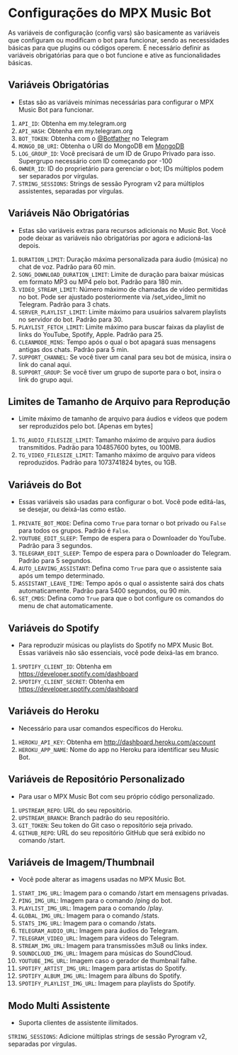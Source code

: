 # Configurações do MPX Music Bot

As variáveis de configuração (config vars) são basicamente as variáveis que configuram ou modificam o bot para funcionar, sendo as necessidades básicas para que plugins ou códigos operem. É necessário definir as variáveis obrigatórias para que o bot funcione e ative as funcionalidades básicas.

## Variáveis Obrigatórias

- Estas são as variáveis mínimas necessárias para configurar o MPX Music Bot para funcionar.

1. `API_ID`: Obtenha em my.telegram.org
2. `API_HASH`: Obtenha em my.telegram.org
3. `BOT_TOKEN`: Obtenha com o [@Botfather](http://t.me/BotFather) no Telegram
4. `MONGO_DB_URI`: Obtenha o URI do MongoDB em [MongoDB](https://cloud.mongodb.com)
5. `LOG_GROUP_ID`: Você precisará de um ID de Grupo Privado para isso. Supergrupo necessário com ID começando por -100
6. `OWNER_ID`: ID do proprietário para gerenciar o bot; IDs múltiplos podem ser separados por vírgulas.
7. `STRING_SESSIONS`: Strings de sessão Pyrogram v2 para múltiplos assistentes, separadas por vírgulas.

## Variáveis Não Obrigatórias

- Estas são variáveis extras para recursos adicionais no Music Bot. Você pode deixar as variáveis não obrigatórias por agora e adicioná-las depois.

1. `DURATION_LIMIT`: Duração máxima personalizada para áudio (música) no chat de voz. Padrão para 60 min.
2. `SONG_DOWNLOAD_DURATION_LIMIT`: Limite de duração para baixar músicas em formato MP3 ou MP4 pelo bot. Padrão para 180 min.
3. `VIDEO_STREAM_LIMIT`: Número máximo de chamadas de vídeo permitidas no bot. Pode ser ajustado posteriormente via /set_video_limit no Telegram. Padrão para 3 chats.
4. `SERVER_PLAYLIST_LIMIT`: Limite máximo para usuários salvarem playlists no servidor do bot. Padrão para 30.
5. `PLAYLIST_FETCH_LIMIT`: Limite máximo para buscar faixas da playlist de links do YouTube, Spotify, Apple. Padrão para 25.
6. `CLEANMODE_MINS`: Tempo após o qual o bot apagará suas mensagens antigas dos chats. Padrão para 5 min.
7. `SUPPORT_CHANNEL`: Se você tiver um canal para seu bot de música, insira o link do canal aqui.
8. `SUPPORT_GROUP`: Se você tiver um grupo de suporte para o bot, insira o link do grupo aqui.

## Limites de Tamanho de Arquivo para Reprodução

- Limite máximo de tamanho de arquivo para áudios e vídeos que podem ser reproduzidos pelo bot. [Apenas em bytes]

1. `TG_AUDIO_FILESIZE_LIMIT`: Tamanho máximo de arquivo para áudios transmitidos. Padrão para 104857600 bytes, ou 100MB.
2. `TG_VIDEO_FILESIZE_LIMIT`: Tamanho máximo de arquivo para vídeos reproduzidos. Padrão para 1073741824 bytes, ou 1GB.

## Variáveis do Bot

- Essas variáveis são usadas para configurar o bot. Você pode editá-las, se desejar, ou deixá-las como estão.

1. `PRIVATE_BOT_MODE`: Defina como `True` para tornar o bot privado ou `False` para todos os grupos. Padrão é `False`.
2. `YOUTUBE_EDIT_SLEEP`: Tempo de espera para o Downloader do YouTube. Padrão para 3 segundos.
3. `TELEGRAM_EDIT_SLEEP`: Tempo de espera para o Downloader do Telegram. Padrão para 5 segundos.
4. `AUTO_LEAVING_ASSISTANT`: Defina como `True` para que o assistente saia após um tempo determinado.
5. `ASSISTANT_LEAVE_TIME`: Tempo após o qual o assistente sairá dos chats automaticamente. Padrão para 5400 segundos, ou 90 min.
6. `SET_CMDS`: Defina como `True` para que o bot configure os comandos do menu de chat automaticamente.

## Variáveis do Spotify

- Para reproduzir músicas ou playlists do Spotify no MPX Music Bot. Essas variáveis não são essenciais, você pode deixá-las em branco.

1. `SPOTIFY_CLIENT_ID`: Obtenha em https://developer.spotify.com/dashboard
2. `SPOTIFY_CLIENT_SECRET`: Obtenha em https://developer.spotify.com/dashboard

## Variáveis do Heroku

- Necessário para usar comandos específicos do Heroku.

1. `HEROKU_API_KEY`: Obtenha em http://dashboard.heroku.com/account
2. `HEROKU_APP_NAME`: Nome do app no Heroku para identificar seu Music Bot.

## Variáveis de Repositório Personalizado

- Para usar o MPX Music Bot com seu próprio código personalizado.

1. `UPSTREAM_REPO`: URL do seu repositório.
2. `UPSTREAM_BRANCH`: Branch padrão do seu repositório.
3. `GIT_TOKEN`: Seu token do Git caso o repositório seja privado.
4. `GITHUB_REPO`: URL do seu repositório GitHub que será exibido no comando /start.

## Variáveis de Imagem/Thumbnail

- Você pode alterar as imagens usadas no MPX Music Bot.

1. `START_IMG_URL`: Imagem para o comando /start em mensagens privadas.
2. `PING_IMG_URL`: Imagem para o comando /ping do bot.
3. `PLAYLIST_IMG_URL`: Imagem para o comando /play.
4. `GLOBAL_IMG_URL`: Imagem para o comando /stats.
5. `STATS_IMG_URL`: Imagem para o comando /stats.
6. `TELEGRAM_AUDIO_URL`: Imagem para áudios do Telegram.
7. `TELEGRAM_VIDEO_URL`: Imagem para vídeos do Telegram.
8. `STREAM_IMG_URL`: Imagem para transmissões m3u8 ou links index.
9. `SOUNDCLOUD_IMG_URL`: Imagem para músicas do SoundCloud.
10. `YOUTUBE_IMG_URL`: Imagem caso o gerador de thumbnail falhe.
11. `SPOTIFY_ARTIST_IMG_URL`: Imagem para artistas do Spotify.
12. `SPOTIFY_ALBUM_IMG_URL`: Imagem para álbuns do Spotify.
13. `SPOTIFY_PLAYLIST_IMG_URL`: Imagem para playlists do Spotify.

## Modo Multi Assistente

- Suporta clientes de assistente ilimitados.

`STRING_SESSIONS`: Adicione múltiplas strings de sessão Pyrogram v2, separadas por vírgulas.
